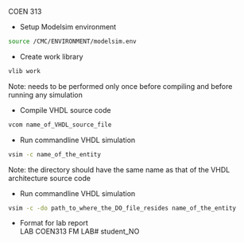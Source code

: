 COEN 313

* Setup Modelsim environment<br/>
```bash
source /CMC/ENVIRONMENT/modelsim.env
```

* Create work library<br/>
```bash
vlib work
```
Note: needs to be performed only once before compiling and before running any simulation<br/>

* Compile VHDL source code<br/>
```bash
vcom name_of_VHDL_source_file 
```

* Run commandline VHDL simulation<br/>
```bash
vsim -c name_of_the_entity
```
Note: the directory should have the same name as that of the VHDL architecture source code<br/>

* Run commandline VHDL simulation<br/>
```bash
vsim -c -do path_to_where_the_DO_file_resides name_of_the_entity
```

* Format for lab report<br/>
LAB COEN313 FM LAB# student_NO
